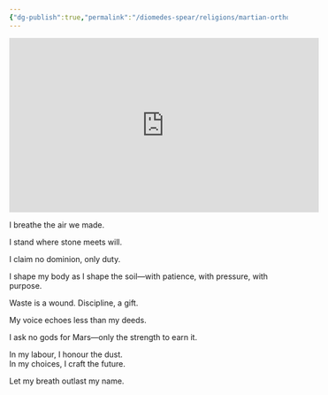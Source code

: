 ```yaml
---
{"dg-publish":true,"permalink":"/diomedes-spear/religions/martian-orthodox/crede-of-the-red-covenant/"}
---
```


<iframe width="560" height="315" src="https://www.youtube-nocookie.com/embed/01ZvM2C75P0?si=wXh0WE9kewLeLTpg" title="YouTube video player" frameborder="0" allow="accelerometer; autoplay; clipboard-write; encrypted-media; gyroscope; picture-in-picture; web-share" referrerpolicy="strict-origin-when-cross-origin" allowfullscreen></iframe>

I breathe the air we made.

I stand where stone meets will.

I claim no dominion, only duty.

I shape my body as I shape the soil—with patience, with pressure, with purpose.

Waste is a wound. Discipline, a gift.

My voice echoes less than my deeds.

I ask no gods for Mars—only the strength to earn it.

In my labour, I honour the dust.  
In my choices, I craft the future.

Let my breath outlast my name.
